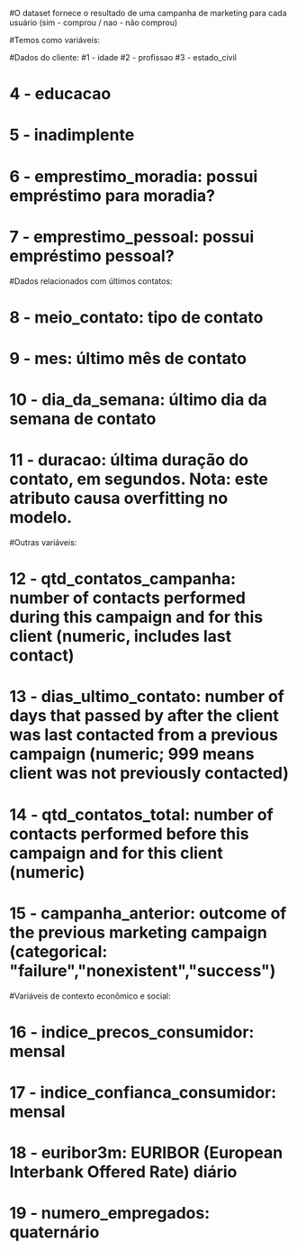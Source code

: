 #O dataset fornece o resultado de uma campanha de marketing para cada usuário (sim - comprou / nao - não comprou)

#Temos como variáveis:

#Dados do cliente:
#1 - idade
#2 - profissao
#3 - estado_civil
#  4 - educacao
#  5 - inadimplente
#  6 - emprestimo_moradia: possui empréstimo para moradia?
#  7 - emprestimo_pessoal: possui empréstimo pessoal?
#Dados relacionados com últimos contatos:
#  8 - meio_contato: tipo de contato
#  9 - mes: último mês de contato
#  10 - dia_da_semana: último dia da semana de contato
#  11 - duracao: última duração do contato, em segundos. Nota: este atributo causa overfitting no modelo.
#Outras variáveis:
#  12 - qtd_contatos_campanha: number of contacts performed during this campaign and for this client (numeric, includes last contact)
#  13 - dias_ultimo_contato: number of days that passed by after the client was last contacted from a previous campaign (numeric; 999 means client was not previously contacted)
#  14 - qtd_contatos_total: number of contacts performed before this campaign and for this client (numeric)
#  15 - campanha_anterior: outcome of the previous marketing campaign (categorical: "failure","nonexistent","success")
#Variáveis de contexto econômico e social:
#  16 - indice_precos_consumidor: mensal 
#  17 - indice_confianca_consumidor: mensal
#  18 - euribor3m: EURIBOR (European Interbank Offered Rate) diário
#  19 - numero_empregados: quaternário
